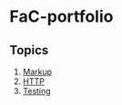 # FaC-portfolio

## Topics

1. [Markup](https://github.com/nataliarusu/FaC-portfolio/blob/main/learnings/markup.md)
2. [HTTP](https://github.com/nataliarusu/FaC-portfolio/blob/main/learning/http.md)
3. [Testing](../main/learnings/testing.md)
